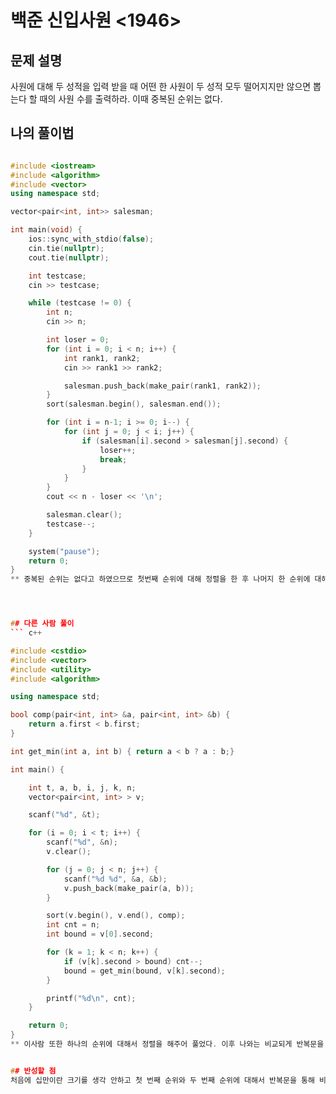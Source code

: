 # 백준 신입사원 <1946>

## 문제 설명
사원에 대해 두 성적을 입력 받을 때 어떤 한 사원이 두 성적 모두 떨어지지만 않으면 뽑는다 할 때의 사원 수를 출력하라. 이때 중복된 순위는 없다.


## 나의 풀이법
```c++

#include <iostream>
#include <algorithm>
#include <vector>
using namespace std;

vector<pair<int, int>> salesman;

int main(void) {
	ios::sync_with_stdio(false);
	cin.tie(nullptr);
	cout.tie(nullptr);

	int testcase;
	cin >> testcase;

	while (testcase != 0) {
		int n;
		cin >> n;

		int loser = 0;
		for (int i = 0; i < n; i++) {
			int rank1, rank2;
			cin >> rank1 >> rank2;

			salesman.push_back(make_pair(rank1, rank2));
		}
		sort(salesman.begin(), salesman.end());

		for (int i = n-1; i >= 0; i--) {
			for (int j = 0; j < i; j++) {
				if (salesman[i].second > salesman[j].second) {
					loser++;
					break;
				}
			}
		}
		cout << n - loser << '\n';

		salesman.clear();
		testcase--;
	}

	system("pause");
	return 0;
}
** 중복된 순위는 없다고 하였으므로 첫번째 순위에 대해 정렬을 한 후 나머지 한 순위에 대해서만 비교해 주어 풀었다.




## 다른 사람 풀이
``` c++

#include <cstdio>
#include <vector>
#include <utility>
#include <algorithm>

using namespace std;

bool comp(pair<int, int> &a, pair<int, int> &b) {
    return a.first < b.first;
}

int get_min(int a, int b) { return a < b ? a : b;}

int main() {

    int t, a, b, i, j, k, n;
    vector<pair<int, int> > v;

    scanf("%d", &t);

    for (i = 0; i < t; i++) {
        scanf("%d", &n);
        v.clear();

        for (j = 0; j < n; j++) {
            scanf("%d %d", &a, &b);
            v.push_back(make_pair(a, b));
        }

        sort(v.begin(), v.end(), comp);
        int cnt = n;
        int bound = v[0].second;

        for (k = 1; k < n; k++) {
            if (v[k].second > bound) cnt--;
            bound = get_min(bound, v[k].second);
        }

        printf("%d\n", cnt);
    }

    return 0;
}
** 이사람 또한 하나의 순위에 대해서 정렬을 해주어 풀었다. 이후 나와는 비교되게 반복문을 하나만 사용해서 비교해 주었다. 이 방식이 훨씬 더 효율이 좋다는 것을 느꼈다.


## 반성할 점
처음에 십만이란 크기를 생각 안하고 첫 번째 순위와 두 번째 순위에 대해서 반복문을 통해 비교 하며 진행하느라 시간초과가 나왔었다.



